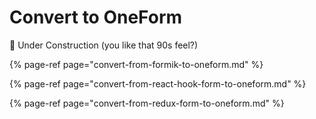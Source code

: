 # Convert to OneForm

🚧 Under Construction \(you like that 90s feel?\)

{% page-ref page="convert-from-formik-to-oneform.md" %}

{% page-ref page="convert-from-react-hook-form-to-oneform.md" %}

{% page-ref page="convert-from-redux-form-to-oneform.md" %}



